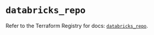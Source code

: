 # `databricks_repo`

Refer to the Terraform Registry for docs: [`databricks_repo`](https://registry.terraform.io/providers/databricks/databricks/1.45.0/docs/resources/repo).
